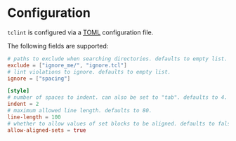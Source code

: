 # Configuration

`tclint` is configured via a [TOML](https://toml.io/en/) configuration file.

The following fields are supported:

```toml
# paths to exclude when searching directories. defaults to empty list.
exclude = ["ignore_me/", "ignore.tcl"]
# lint violations to ignore. defaults to empty list.
ignore = ["spacing"]

[style]
# number of spaces to indent. can also be set to "tab". defaults to 4.
indent = 2
# maximum allowed line length. defaults to 80.
line-length = 100
# whether to allow values of set blocks to be aligned. defaults to false.
allow-aligned-sets = true
```
